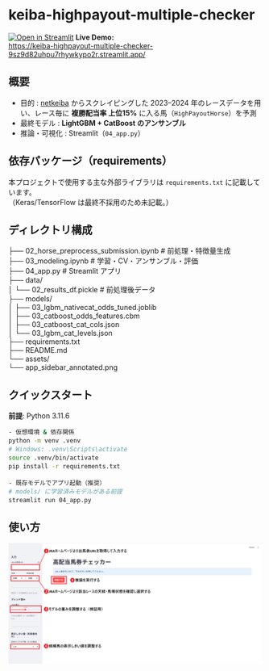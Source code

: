 # keiba-highpayout-multiple-checker

[![Open in Streamlit](https://static.streamlit.io/badges/streamlit_badge_black_white.svg)](https://<あなたのサブドメイン>.streamlit.app)
**Live Demo:**  
https://keiba-highpayout-multiple-checker-9sz9d82uhpu7rhywkypo2r.streamlit.app/

## 概要
- 目的 : [netkeiba](https://www.netkeiba.com/) からスクレイピングした 2023–2024 年のレースデータを用い、レース毎に **複勝配当率 上位15%** に入る馬（`HighPayoutHorse`）を予測
- 最終モデル : **LightGBM + CatBoost のアンサンブル**
- 推論・可視化 : Streamlit（`04_app.py`）

## 依存パッケージ（requirements）
本プロジェクトで使用する主な外部ライブラリは `requirements.txt` に記載しています。  
（Keras/TensorFlow は最終不採用のため未記載。）

## ディレクトリ構成
├── 02_horse_preprocess_submission.ipynb   # 前処理・特徴量生成<br>
├── 03_modeling.ipynb                      # 学習・CV・アンサンブル・評価<br>
├── 04_app.py                              # Streamlit アプリ<br>
├── data/<br>
│   └── 02_results_df.pickle               # 前処理後データ<br>
├── models/<br>
│   ├── 03_lgbm_nativecat_odds_tuned.joblib<br>
│   ├── 03_catboost_odds_features.cbm<br>
│   ├── 03_catboost_cat_cols.json<br>
│   └── 03_lgbm_cat_levels.json<br>
├── requirements.txt<br>
├── README.md<br>
└── assets/<br>
    └── app_sidebar_annotated.png<br>

## クイックスタート
**前提**: Python 3.11.6

```bash
- 仮想環境 & 依存関係
python -m venv .venv
# Windows: .venv\Scripts\activate
source .venv/bin/activate
pip install -r requirements.txt

- 既存モデルでアプリ起動（推奨）
# models/ に学習済みモデルがある前提
streamlit run 04_app.py
```

## 使い方
![アプリ操作手順](assets/app_ui_annotated.png)
